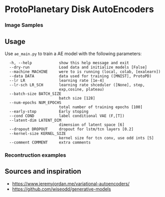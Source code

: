 # ProtoPlanetary Disk AutoEncoders


### Image Samples


## Usage

Use `ae_main.py` to train a AE model with the following parameters:
```
  -h, --help            show this help message and exit
  --dry-run             Load data and initialize models [False]
  --machine MACHINE     were to is running (local, colab, [exalearn])
  --data DATA           data used for training ([MNIST], ProtoPD)
  --lr LR               learning rate [1e-4]
  --lr-sch LR_SCH       learning rate shceduler ([None], step,
                        exp,cosine, plateau)
  --batch-size BATCH_SIZE
                        batch size [128]
  --num-epochs NUM_EPOCHS
                        total number of training epochs [100]
  --early-stop          Early stoping
  --cond COND           label conditional VAE (F,[T])
  --latent-dim LATENT_DIM
                        dimension of latent space [6]
  --dropout DROPOUT     dropout for lstm/tcn layers [0.2]
  --kernel-size KERNEL_SIZE
                        kernel size for tcn conv, use odd ints [5]
  --comment COMMENT     extra comments
```

### Recontruction examples

## Sources and inspiration

* https://www.jeremyjordan.me/variational-autoencoders/
* https://github.com/wiseodd/generative-models
